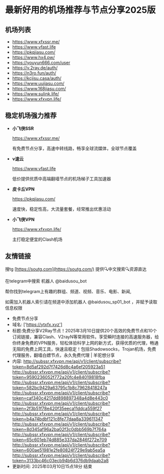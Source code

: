 # 最新好用的机场推荐与节点分享2025版

## 机场列表
* https://www.xfxssr.me/
* https://www.vfast.life
* https://pkqjiasu.com/
* https://www.hx4.pw/ 
* https://youyun666.com/user
* https://v.2ray.de/auth/
* https://n3ro.fun/auth/
* https://kcjisu.casa/auth/
* https://www.uujiasu.com/
* https://www.168jiasu.com/
* https://www.sulink.life/
* https://www.xfxvpn.life/

## 稳定机场强力推荐

+ **小飞侠SSR**
  
   https://www.xfxssr.me/
   
   有免费节点分享，高速中转线路，畅享全球流媒体，全球节点覆盖
   
+ **v速云**
  
   https://www.vfast.life
   
   低价提供优质中高端翻墙节点的机场梯子工具加速器
   
+ **皮卡丘VPN**
  
   https://pkqjiasu.com/
   
   速度快，稳定性高，大流量套餐，经常推出优惠活动
   
+ **小飞侠VPN**
  
   https://www.xfxvpn.life/
   
   主打稳定便宜的Clash机场

## 友情链接

搜tg [https://soutg.com](https://soutg.com/) 提供🔍中文搜索🔍资源直达

在telegram中搜索 机器人 @baidusou_bot

帮你找到telegram上有趣的群组、频道、视频、音乐、电影、新闻,

如需加入机器人索引请在频道中添加机器人 @baidusou_sp01_bot ，并赋予读取信息权限

- 免费节点分享 
- 域名: ['https://ytxfx.xyz'] 
- 标题:免费分享V2Ray节点！2025年3月10日提供20个高效的免费节点和10个订阅链接，兼容Clash、V2rayN等常用软件。享受瞬时连接的高速服务器，给你终身免费的VPN服务，轻松体验科学上网的新方式，获得优质的代理，畅通无阻的免费上网工具，快速且稳定！包括Shadowsocks，Trojan机场，免费代理服务，翻墙白嫖节点，永久免费代理  |  羊驼想分享 
- 内容: 
http://subssr.xfxvpn.me/api/v1/client/subscribe?token=8d5af292d7f7426d8c4a6ef205923a51
http://subssr.xfxvpn.me/api/v1/client/subscribe?token=9590236052f772a20fc4e84019818fba
http://subssr.xfxvpn.me/api/v1/client/subscribe?token=582bc9429a63795c1b8c79628418247a
http://subssr.xfxvpn.me/api/v1/client/subscribe?token=caf340c4217dd898897348a4d8e443c0
http://subssr.xfxvpn.me/api/v1/client/subscribe?token=2f3b51f78e420f35eeca11ddca559f27
http://subssr.xfxvpn.me/api/v1/client/subscribe?token=b4a74bdbf121c8fe77daa8a339611347
http://subssr.xfxvpn.me/api/v1/client/subscribe?token=8d345af96a2ba02f3c0dbb569b7f764a
http://subssr.xfxvpn.me/api/v1/client/subscribe?token=65c601eb74d885e337da2846f272e709
http://subssr.xfxvpn.me/api/v1/client/subscribe?token=600ae51981e2fe80824f729e9ab5ea5a
http://subssr.xfxvpn.me/api/v1/client/subscribe?token=3133bc46c03ecb94b6d376db9daab2a8 
- 更新时间: 2025年03月10日15点18分 
结束
